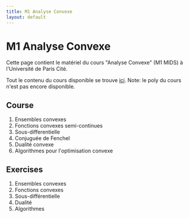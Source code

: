 ```yaml
---
title: M1 Analyse Convexe
layout: default
---
```


# M1 Analyse Convexe

Cette page contient le matériel du cours "Analyse Convexe" (M1 MIDS) à l'Université de Paris Cité. 

Tout le contenu du cours disponible se trouve [ici](https://cloud.math.univ-paris-diderot.fr/s/fLXPipwgSC9tpzj). Note: le poly du cours n'est pas encore disponible.

## Course 

1. Ensembles convexes
2. Fonctions convexes semi-continues
3. Sous-differentielle
4. Conjuguée de Fenchel
5. Dualité convexe
6. Algorithmes pour l'optimisation convexe

## Exercises

1. Ensembles convexes
2. Fonctions convexes
3. Sous-différentielle
4. Dualité
5. Algorithmes
